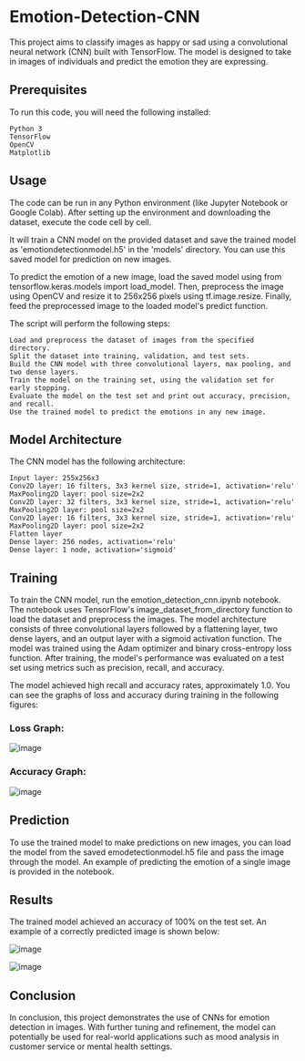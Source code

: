 # Emotion-Detection-CNN

This project aims to classify images as happy or sad using a convolutional neural network (CNN) built with TensorFlow. The model is designed to take in images of individuals and predict the emotion they are expressing.

## Prerequisites

To run this code, you will need the following installed:

    Python 3
    TensorFlow
    OpenCV
    Matplotlib

## Usage

The code can be run in any Python environment (like Jupyter Notebook or Google Colab). After setting up the environment and downloading the dataset, execute the code cell by cell.

It will train a CNN model on the provided dataset and save the trained model as 'emotiondetectionmodel.h5' in the 'models' directory. You can use this saved model for prediction on new images.

To predict the emotion of a new image, load the saved model using from tensorflow.keras.models import load_model. Then, preprocess the image using OpenCV and resize it to 256x256 pixels using tf.image.resize. Finally, feed the preprocessed image to the loaded model's predict function.

The script will perform the following steps:

    Load and preprocess the dataset of images from the specified directory.
    Split the dataset into training, validation, and test sets.
    Build the CNN model with three convolutional layers, max pooling, and two dense layers.
    Train the model on the training set, using the validation set for early stopping.
    Evaluate the model on the test set and print out accuracy, precision, and recall.
    Use the trained model to predict the emotions in any new image.

## Model Architecture

The CNN model has the following architecture:

    Input layer: 255x256x3
    Conv2D layer: 16 filters, 3x3 kernel size, stride=1, activation='relu'
    MaxPooling2D layer: pool size=2x2
    Conv2D layer: 32 filters, 3x3 kernel size, stride=1, activation='relu'
    MaxPooling2D layer: pool size=2x2
    Conv2D layer: 16 filters, 3x3 kernel size, stride=1, activation='relu'
    MaxPooling2D layer: pool size=2x2
    Flatten layer
    Dense layer: 256 nodes, activation='relu'
    Dense layer: 1 node, activation='sigmoid'


## Training

To train the CNN model, run the emotion_detection_cnn.ipynb notebook. The notebook uses TensorFlow's image_dataset_from_directory function to load the dataset and preprocess the images. The model architecture consists of three convolutional layers followed by a flattening layer, two dense layers, and an output layer with a sigmoid activation function. The model was trained using the Adam optimizer and binary cross-entropy loss function.
After training, the model's performance was evaluated on a test set using metrics such as precision, recall, and accuracy.

The model achieved high recall and accuracy rates, approximately 1.0. You can see the graphs of loss and accuracy during training in the following figures:

### Loss Graph:

![image](https://github.com/Nargesmohammadi/Emotion-Detection-CNN/assets/96385230/0395bd0b-1fcb-4f65-8bea-b883d79e9831)

### Accuracy Graph:

![image](https://github.com/Nargesmohammadi/Emotion-Detection-CNN/assets/96385230/9adb49b7-a1cf-4c9c-ac7c-c3e540f71512)


## Prediction

To use the trained model to make predictions on new images, you can load the model from the saved emodetectionmodel.h5 file and pass the image through the model. An example of predicting the emotion of a single image is provided in the notebook.

## Results

The trained model achieved an accuracy of 100% on the test set. An example of a correctly predicted image is shown below:

![image](https://github.com/Nargesmohammadi/Emotion-Detection-CNN/assets/96385230/fa357f83-54e5-4f93-958f-3e79f57facd6)

![image](https://github.com/Nargesmohammadi/Emotion-Detection-CNN/assets/96385230/345afde1-5d42-4d8e-bd56-b3990c456aba)

## Conclusion

In conclusion, this project demonstrates the use of CNNs for emotion detection in images. With further tuning and refinement, the model can potentially be used for real-world applications such as mood analysis in customer service or mental health settings.
